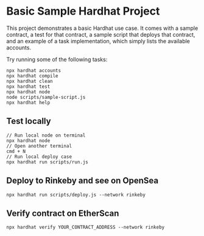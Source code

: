 # Basic Sample Hardhat Project

This project demonstrates a basic Hardhat use case. It comes with a sample contract, a test for that contract, a sample script that deploys that contract, and an example of a task implementation, which simply lists the available accounts.

Try running some of the following tasks:

```shell
npx hardhat accounts
npx hardhat compile
npx hardhat clean
npx hardhat test
npx hardhat node
node scripts/sample-script.js
npx hardhat help
```

## Test locally
```
// Run local node on terminal 
npx hardhat node
// Open another terminal 
cmd + N 
// Run local deploy case 
npx hardhat run scripts/run.js 
```

## Deploy to Rinkeby and see on OpenSea
```
npx hardhat run scripts/deploy.js --network rinkeby
``` 

## Verify contract on EtherScan 
```
npx hardhat verify YOUR_CONTRACT_ADDRESS --network rinkeby 
``` 